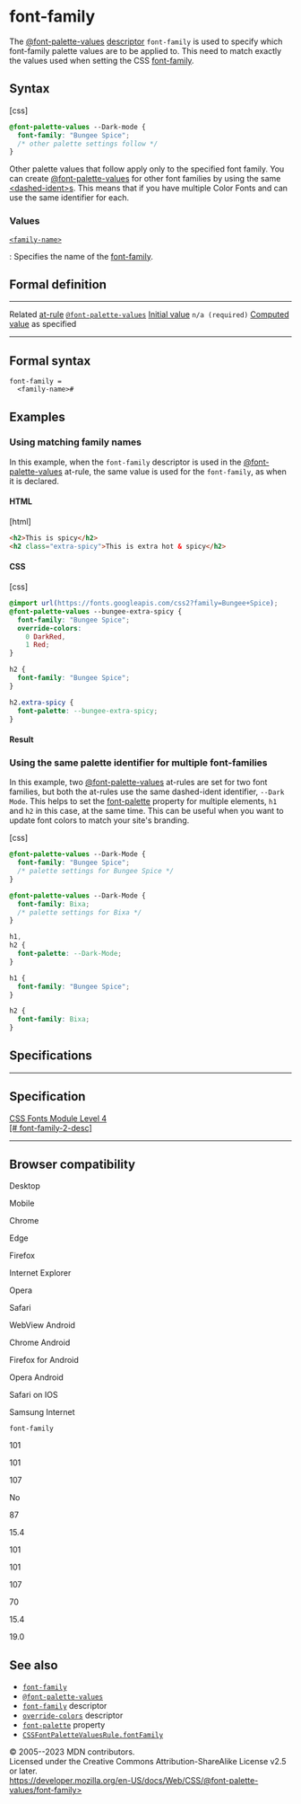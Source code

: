 font-family
===========

The [\@font-palette-values](@font-palette-values.md)
[descriptor](https://developer.mozilla.org/en-US/docs/Glossary/CSS_Descriptor)
`font-family` is used to specify which font-family palette values are to
be applied to. This need to match exactly the values used when setting
the CSS [font-family](_Resources/Markup%20And%20Styling/css/font-family.md).

Syntax
------

[css]

```css
@font-palette-values --Dark-mode {
  font-family: "Bungee Spice";
  /* other palette settings follow */
}
```

Other palette values that follow apply only to the specified font
family. You can create [\@font-palette-values](@font-palette-values.md)
for other font families by using the same
[\<dashed-ident\>s](dashed-ident.md). This means that if you have
multiple Color Fonts and can use the same identifier for each.

### Values

[`<family-name>`](#family-name)

:   Specifies the name of the [font-family](_Resources/Markup%20And%20Styling/css/font-family.md).

Formal definition
-----------------

  ------------------------------------- ---------------------------------------------------
  Related [at-rule](at-rule.md)         [`@font-palette-values`](@font-palette-values.md)
  [Initial value](initial_value.md)     `n/a (required)`
  [Computed value](computed_value.md)   as specified
  ------------------------------------- ---------------------------------------------------

Formal syntax
-------------

```
font-family = 
  <family-name>#  
```

Examples
--------

### Using matching family names

In this example, when the `font-family` descriptor is used in the
[\@font-palette-values](@font-palette-values.md) at-rule, the same value
is used for the `font-family`, as when it is declared.

#### HTML

[html]

```html
<h2>This is spicy</h2>
<h2 class="extra-spicy">This is extra hot & spicy</h2>
```

#### CSS

[css]

```css
@import url(https://fonts.googleapis.com/css2?family=Bungee+Spice);
@font-palette-values --bungee-extra-spicy {
  font-family: "Bungee Spice";
  override-colors:
    0 DarkRed,
    1 Red;
}

h2 {
  font-family: "Bungee Spice";
}

h2.extra-spicy {
  font-palette: --bungee-extra-spicy;
}
```

#### Result

### Using the same palette identifier for multiple font-families

In this example, two [\@font-palette-values](@font-palette-values.md)
at-rules are set for two font families, but both the at-rules use the
same dashed-ident identifier, `--Dark Mode`. This helps to set the
[font-palette](font-palette.md) property for multiple elements, `h1` and
`h2` in this case, at the same time. This can be useful when you want to
update font colors to match your site\'s branding.

[css]

```css
@font-palette-values --Dark-Mode {
  font-family: "Bungee Spice";
  /* palette settings for Bungee Spice */
}

@font-palette-values --Dark-Mode {
  font-family: Bixa;
  /* palette settings for Bixa */
}

h1,
h2 {
  font-palette: --Dark-Mode;
}

h1 {
  font-family: "Bungee Spice";
}

h2 {
  font-family: Bixa;
}
```

Specifications
--------------

  --------------------------------------------------------------------------------------

Specification
  --------------------------------------------------------------------------------------

  [CSS Fonts Module Level 4\
  [\#
  font-family-2-desc]](https://drafts.csswg.org/css-fonts/#font-family-2-desc)

  --------------------------------------------------------------------------------------

Browser compatibility
---------------------

Desktop

Mobile

Chrome

Edge

Firefox

Internet Explorer

Opera

Safari

WebView Android

Chrome Android

Firefox for Android

Opera Android

Safari on IOS

Samsung Internet

`font-family`

101

101

107

No

87

15.4

101

101

107

70

15.4

19.0

See also
--------

- [`font-family`](_Resources/Markup%20And%20Styling/css/@font-face/font-family.md)
- [`@font-palette-values`](@font-palette-values.md)
- [`font-family`](_Resources/Markup%20And%20Styling/css/@font-palette-values/font-family.md) descriptor
- [`override-colors`](override-colors.md) descriptor
- [`font-palette`](font-palette.md) property
- [`CSSFontPaletteValuesRule.fontFamily`](https://developer.mozilla.org/en-US/docs/Web/API/CSSFontPaletteValuesRule/fontFamily)

© 2005--2023 MDN contributors.\
Licensed under the Creative Commons Attribution-ShareAlike License v2.5
or later.\
https://developer.mozilla.org/en-US/docs/Web/CSS/@font-palette-values/font-family>
